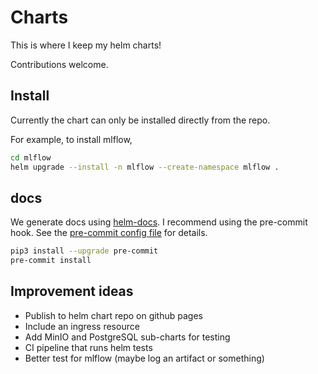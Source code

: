 # Charts

This is where I keep my helm charts!

Contributions welcome.

## Install

Currently the chart can only be installed directly from the repo.

For example, to install mlflow,

```sh
cd mlflow
helm upgrade --install -n mlflow --create-namespace mlflow .
```

## docs

We generate docs using [helm-docs](https://github.com/norwoodj/helm-docs). I recommend using the pre-commit hook.
See the [pre-commit config file](./.pre-commit-config.yaml) for details.

```sh
pip3 install --upgrade pre-commit
pre-commit install
```

## Improvement ideas

- Publish to helm chart repo on github pages
- Include an ingress resource
- Add MinIO and PostgreSQL sub-charts for testing
- CI pipeline that runs helm tests
- Better test for mlflow (maybe log an artifact or something)
